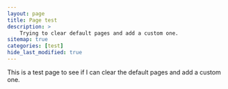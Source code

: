 ```yaml
---
layout: page
title: Page test
description: >
    Trying to clear default pages and add a custom one.
sitemap: true
categories: [test]
hide_last_modified: true
---
```


This is a test page to see if I can clear the default pages and add a custom one.